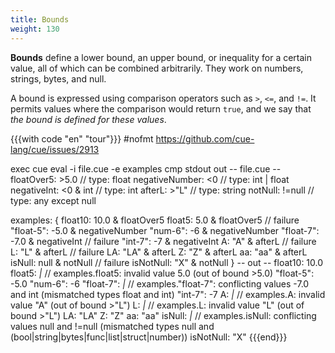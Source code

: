 ```yaml
---
title: Bounds
weight: 130
---
```


**Bounds** define a lower bound,
an upper bound,
or inequality for a certain value,
all of which can be combined arbitrarily.
They work on numbers, strings, bytes, and null.

A bound is expressed using comparison operators such as `>`, `<=`, and `!=`.
It permits values where the comparison would return `true`,
and we say that *the bound is defined for these values*.

{{{with code "en" "tour"}}}
#nofmt https://github.com/cue-lang/cue/issues/2913

exec cue eval -i file.cue -e examples
cmp stdout out
-- file.cue --
floatOver5:     >5.0     // type: float
negativeNumber: <0       // type: int | float
negativeInt:    <0 & int // type: int
afterL:         >"L"     // type: string
notNull:        !=null   // type: any except null

examples: {
	float10:   10.0 & floatOver5
	float5:     5.0 & floatOver5     // failure
	"float-5": -5.0 & negativeNumber
	"num-6":   -6   & negativeNumber
	"float-7": -7.0 & negativeInt    // failure
	"int-7":   -7   & negativeInt
	A:         "A"  & afterL         // failure
	L:         "L"  & afterL         // failure
	LA:        "LA" & afterL
	Z:         "Z"  & afterL
	aa:        "aa" & afterL
	isNull:    null & notNull        // failure
	isNotNull: "X"  & notNull
}
-- out --
float10:   10.0
float5:    _|_ // examples.float5: invalid value 5.0 (out of bound >5.0)
"float-5": -5.0
"num-6":   -6
"float-7": _|_ // examples."float-7": conflicting values -7.0 and int (mismatched types float and int)
"int-7":   -7
A:         _|_ // examples.A: invalid value "A" (out of bound >"L")
L:         _|_ // examples.L: invalid value "L" (out of bound >"L")
LA:        "LA"
Z:         "Z"
aa:        "aa"
isNull:    _|_ // examples.isNull: conflicting values null and !=null (mismatched types null and (bool|string|bytes|func|list|struct|number))
isNotNull: "X"
{{{end}}}
